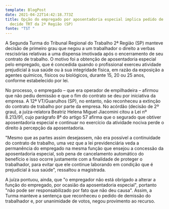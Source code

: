 ```yaml
---
template: BlogPost
date: 2021-04-22T14:42:18.773Z
title: Opção do empregado por aposentadoria especial implica pedido de demissão,
  decide TRT da 2ª Região (SP)
fonte: "TST "
---
```

A Segunda Turma do Tribunal Regional do Trabalho 2ª Região (SP) manteve decisão de primeiro grau que negou a um trabalhador o direito a verbas rescisórias relativas a uma dispensa imotivada após o encerramento de seu contrato de trabalho. O motivo foi a obtenção de aposentadoria especial pelo empregado, que é concedida quando o profissional exerceu atividade prejudicial à sua saúde ou à sua integridade física, em razão da exposição a agentes químicos, físicos ou biológicos, durante 15, 20 ou 25 anos, conforme estabelecido por lei.

No processo, o empregado – que era operador de empilhadeira – afirmou que não pediu demissão e que o fim do contrato se deu por iniciativa da empresa. A 12ª VT/Guarulhos (SP), no entanto, não reconheceu a extinção do contrato de trabalho por parte da empresa. No acórdão (decisão de 2º grau), a juíza-relatora Beatriz Helena Miguel Jiacomini citou a Lei nº 8.213/91, cujo parágrafo 8ª do artigo 57 afirma que o segurado que obtiver aposentadoria especial e continuar no exercício da atividade nociva perde o direito à percepção da aposentadoria.

"Mesmo que as partes assim desejassem, não era possível a continuidade do contrato de trabalho, uma vez que a lei previdenciária veda a permanência do empregado na mesma função que ensejou a concessão da aposentadoria especial, sob pena de cancelamento automático do benefício e isso ocorre justamente com a finalidade de proteger o trabalhador, para evitar que ele continue laborando em condição que é prejudicial à sua saúde", ressaltou a magistrada.

A juíza pontuou, ainda, que "o empregador não está obrigado a alterar a função do empregado, por ocasião da aposentadoria especial", portanto "não pode ser responsabilizado por fato que não deu causa". Assim, a Turma manteve a sentença que reconheceu o pedido de demissão do trabalhador e, por unanimidade de votos, negou provimento ao recurso.